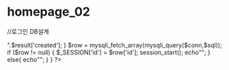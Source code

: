 # homepage_02
//로그인 DB설계
<!DOCTYPE html>
<html lang="en">
<head>
    <meta charset="UTF-8">
    <meta http-equiv="X-UA-Compatible" content="IE=edge">
    <meta name="viewport" content="width=device-width, initial-scale=1.0">
    <title>Document</title>
</head>
<body>

<?php
    
     if(isset($_POST['id'])&&isset($_POST['pw'])){
      $id2=$_POST['id'];
      $pw2=$_POST['pw'];
     
      $conn=mysqli_connect('localhost','root','050407','silver','3307');
      
      $sql="SELECT * FROM log where id='$id2'&& pw='$pw2'";
      if($result=mysqli_fetch_array(mysqli_query($conn,$sql))){
        echo "사용자 이름= $id2";
        echo "</br>".$result['created'];
      }
        $row = mysqli_fetch_array(mysqli_query($conn,$sql));
        if ($row != null) {
            $_SESSION['id'] = $row['id'];
            session_start();
            echo"<script> alert('로그인 되었습니다.'); 
            location.href='./loginindex.php'; </script>";
      }
      else{
        echo"<script> alert('로그인 실패하였습니다. 다시 확인해주세요.'); location.href='./index.php'; </script>";
      }
    }
  
 ?>
</body>

</html>
